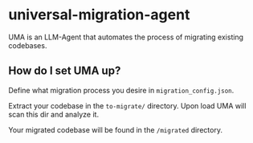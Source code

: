 # universal-migration-agent
UMA is an LLM-Agent that automates the process of migrating existing codebases.

## How do I set UMA up?
Define what migration process you desire in ```migration_config.json```.

Extract your codebase in the ```to-migrate/``` directory. Upon load UMA will scan this dir and analyze it.

Your migrated codebase will be found in the ```/migrated``` directory.